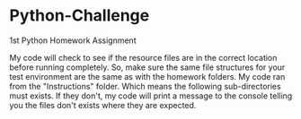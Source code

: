 # Python-Challenge
1st Python Homework Assignment


My code will check to see if the resource files are in the correct location before running completely.   So, make sure the same file structures for your test environment are the same as with the homework folders.  My code ran from the "Instructions" folder.  Which means the following sub-directories must exists.  If they don't, my code will print a message to the console telling you the files don't exists where they are expected.
